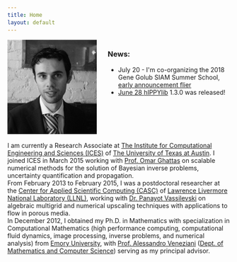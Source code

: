 ```yaml
---
title: Home
layout: default
---
```


<div id="twosided">
<div id="left" style="float: left; max-width: 40%; border: 10px"> 
    <img src="images/profile.jpg" />
</div>
<div id="right" style="float: right; max-width: 55%">
<h3>News:</h3>
<ul>
<li>July 20 - I'm co-organizing the 2018 Gene Golub SIAM Summer School, <br> <a href="http://math.nyu.edu/~stadler/GGSS18">early announcement flier</li>
<li>June 28 <a href="https://hippylib.github.io">hIPPYlib</a> 1.3.0 was released! </li>
</ul>
</div>
</div>
<div id="clearer" style="clear: both"> </div>

I am currently a Research Associate at [The Institute for Computational Engineering and Sciences (ICES)](http://ices.utexas.edu/) of [The University of Texas at Austin](http://utexas.edu/).
I joined ICES in March 2015 working with [Prof. Omar Ghattas](http://users.ices.utexas.edu/~omar) on scalable numerical methods for the solution of Bayesian inverse problems, uncertainty quantification and propagation.<br>
From February 2013 to February 2015, I was a postdoctoral researcher at the [Center for Applied Scientific Computing (CASC)](http://computation.llnl.gov/casc/) of
[Lawrence Livermore National Laboratory (LLNL)](https://llnl.gov/), working with [Dr. Panayot Vassilevski](http://people.llnl.gov/vassilevski1) on algebraic multigrid and numerical upscaling techniques with applications to flow in porous media.<br>
In December 2012, I obtained my Ph.D. in Mathematics with specialization in Computational Mathematics (high performance computing, computational fluid dynamics, image processing,
inverse problems, and numerical analysis) from [Emory University](http://emory.edu/), with [Prof. Alessandro Veneziani](http://mathcs.emory.edu/~ale)
([Dept. of Mathematics and Computer Science](http://www.mathcs.emory.edu/)) serving as my principal advisor.

